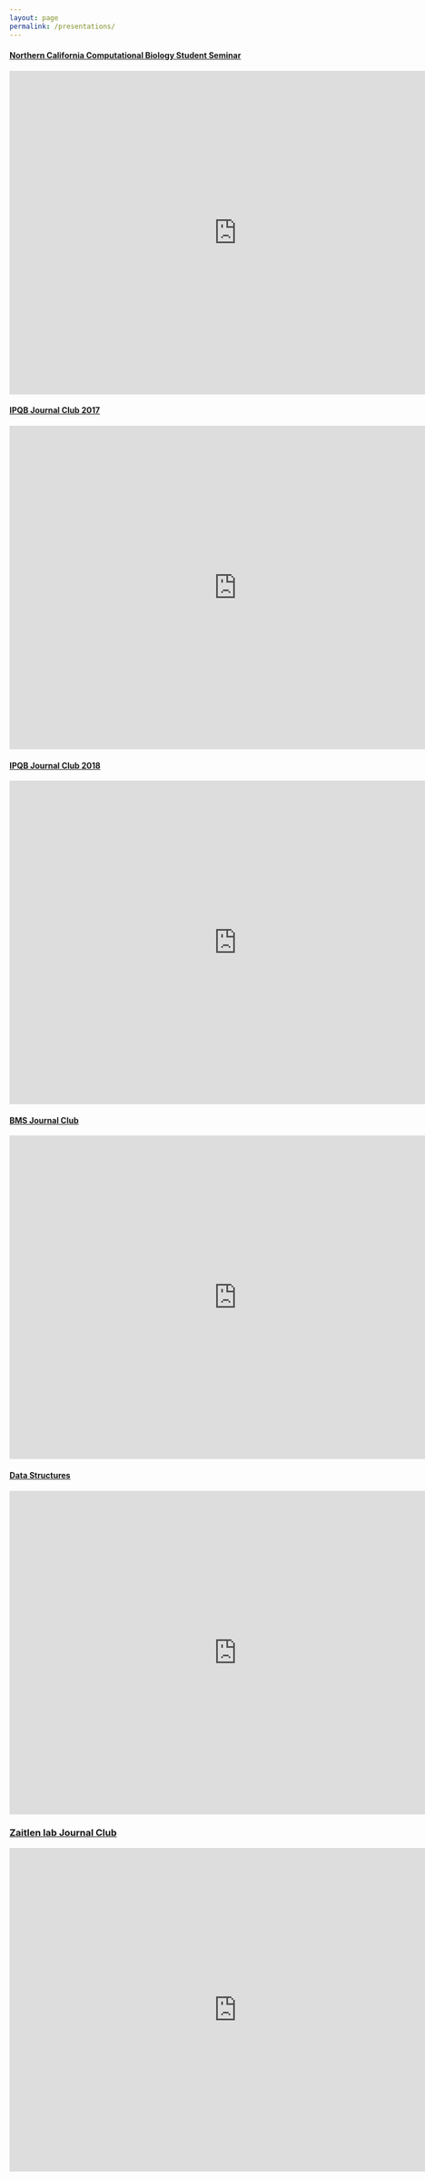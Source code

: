 ```yaml
---
layout: page
permalink: /presentations/
---
```


#### [Northern California Computational Biology Student Seminar](https://nccb.io/)
<iframe src="https://docs.google.com/presentation/d/e/2PACX-1vSvLA2Clq3AVQjL_c1YLnsF1qdvp9HlBPy3zhZQV_xjQr9ybnok2pumCKIqfV13CXJQD8SgglAJakiI/embed?start=false&loop=false&delayms=3000" frameborder="0" width="800" height="569" allowfullscreen="true" mozallowfullscreen="true" webkitallowfullscreen="true"></iframe>


#### [IPQB Journal Club 2017](https://www.biorxiv.org/content/biorxiv/early/2017/02/03/047035.full.pdf)
<iframe src="https://docs.google.com/presentation/d/e/2PACX-1vQh3QBO5pU0hC5hBbOfUWcJXDmXe8zVeqZZEzbx7Gvi-pKZSPuxVtf1tjuZYSzJzzIB2ZqipN0v7KVR/embed?start=false&loop=false&delayms=3000" frameborder="0" width="800" height="569" allowfullscreen="true" mozallowfullscreen="true" webkitallowfullscreen="true"></iframe>


#### [IPQB Journal Club 2018](https://www.nature.com/articles/s41588-018-0147-3)
<iframe src="https://docs.google.com/presentation/d/e/2PACX-1vQp-oPal0Gh-0HZyHCJVeriu3lKy-Waops9xZOv3o0OfTiqIRYWY8bfOHm27Pmkkw9-0L4w2wYWb8PF/embed?start=false&loop=false&delayms=3000" frameborder="0" width="800" height="569" allowfullscreen="true" mozallowfullscreen="true" webkitallowfullscreen="true"></iframe>


#### [BMS Journal Club](https://www.nature.com/articles/nature13824)
<iframe src="https://docs.google.com/presentation/d/e/2PACX-1vSJkMn3nz5zB_UjNkz4O9IigOeIKSpTDdm6r6_sKNqeERkiLtAtHTtDMxg1oJWs8_c7_veCliQU_SFE/embed?start=false&loop=false&delayms=3000" frameborder="0" width="800" height="569" allowfullscreen="true" mozallowfullscreen="true" webkitallowfullscreen="true"></iframe>


#### [Data Structures](https://aryaboudaie.com/)
<iframe src="https://docs.google.com/presentation/d/e/2PACX-1vTI7kel9gaU4b3X3ceCkPcdeXjQAGRmRwwwrBRUZYxcjeb3_UgQ0uSYwMt_CkNWjV4x0hI2MEnnpWYx/embed?start=false&loop=false&delayms=3000" frameborder="0" width="800" height="569" allowfullscreen="true" mozallowfullscreen="true" webkitallowfullscreen="true"></iframe>


### [Zaitlen lab Journal Club](https://www.pnas.org/content/72/1/143)
<iframe src="https://docs.google.com/presentation/d/e/2PACX-1vSioooUMGsmf5RGhsmbPFz_wnZ5brNAhK1G-BqTUl0FcJrZa_H3mBlaDxord5jw0jmt0AlbjRhu-7e-/embed?start=false&loop=false&delayms=3000" frameborder="0" width="800" height="569" allowfullscreen="true" mozallowfullscreen="true" webkitallowfullscreen="true"></iframe>
